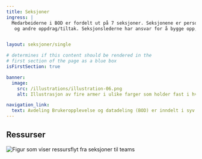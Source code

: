 ```yaml
---
title: Seksjoner
ingress: |
  Medarbeiderne i BOD er fordelt ut på 7 seksjoner. Seksjonene er personal-hjemmet for medarbeidere fra felles kompetanseområder. Seksjonene skal bygge kompetansekapasitet og avgir ressurser (kompetanse) til leveranse-områder i og utenfor BOD som f.eks. til Digdir sine produktgrupper og produktteam, prosjekter 
   og andre oppdrag/tiltak. Seksjonslederne har ansvar for å bygge opp, organisere og selvstendig-gjøre fagmiljøene på best mulig måte.


layout: seksjoner/single

# determines if this content should be rendered in the
# first section of the page as a blue box
isFirstSection: true

banner:
  image:
    src: /illustrations/illustration-06.png
    alt: Illustrasjon av fire armer i ulike farger som holder fast i hverandre

navigation_link:
  text: Avdeling Brukeropplevelse og datadeling (BOD) er inndelt i syv seksjoner
---
```


## Ressurser

![Figur som viser ressursflyt fra seksjoner til teams](/images/pom-vs-sections.svg)
